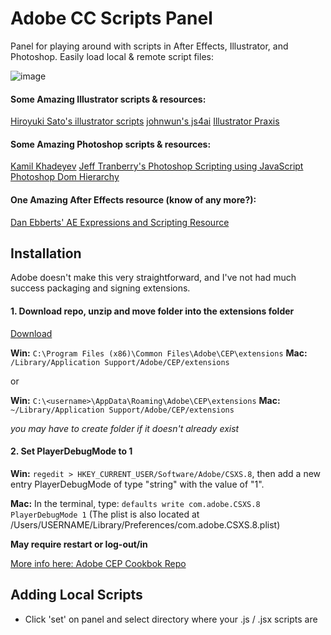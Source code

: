 # Adobe CC Scripts Panel
Panel for playing around with scripts in After Effects, Illustrator, and Photoshop.
Easily load local & remote script files:

![image](https://cloud.githubusercontent.com/assets/444309/15153395/1bc01028-16a7-11e6-99d5-ce4f1cff2ee1.png)

#### Some Amazing Illustrator scripts & resources:
[Hiroyuki Sato's illustrator scripts](https://github.com/shspage/illustrator-scripts)
[johnwun's js4ai](https://github.com/johnwun/js4ai)
[Illustrator Praxis](http://illustrator.hilfdirselbst.ch/dokuwiki/en/skripte/javascript/uebersicht)

#### Some Amazing Photoshop scripts & resources:
[Kamil Khadeyev](http://blog.darkwark.com/tags/Scripts/)
[Jeff Tranberry's Photoshop Scripting using JavaScript](http://www.tranberry.com/photoshop/photoshop_scripting/)
[Photoshop Dom Hierarchy](http://objjob.phrogz.net/pshop/hierarchy)

#### One Amazing After Effects resource (know of any more?):
[Dan Ebberts' AE Expressions and Scripting Resource](http://www.motionscript.com/)

## Installation
Adobe doesn't make this very straightforward, and I've not had much success packaging and signing extensions.

#### 1. Download repo, unzip and move folder into the extensions folder
[Download](https://github.com/majman/ai-scripts-panel/archive/master.zip)

**Win:** `C:\Program Files (x86)\Common Files\Adobe\CEP\extensions`
**Mac:** `/Library/Application Support/Adobe/CEP/extensions`

or

**Win:** `C:\<username>\AppData\Roaming\Adobe\CEP\extensions`
**Mac:** `~/Library/Application Support/Adobe/CEP/extensions`

*you may have to create folder if it doesn't already exist*

#### 2. Set PlayerDebugMode to 1

**Win:** `regedit > HKEY_CURRENT_USER/Software/Adobe/CSXS.8`,
then add a new entry PlayerDebugMode of type "string" with the value of "1".

**Mac:** In the terminal, type: `defaults write com.adobe.CSXS.8 PlayerDebugMode 1`
(The plist is also located at /Users/USERNAME/Library/Preferences/com.adobe.CSXS.8.plist)

**May require restart or log-out/in**

[More info here: Adobe CEP Cookbok Repo](https://github.com/Adobe-CEP/CEP-Resources/wiki/CEP-6-HTML-Extension-Cookbook-for-CC-2015#where-are-the-extensions)


## Adding Local Scripts
- Click 'set' on panel and select directory where your .js / .jsx scripts are